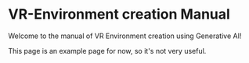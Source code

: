 # VR-Environment creation Manual

Welcome to the manual of VR Environment creation using Generative AI!

This page is an example page for now, so it's not very useful.
